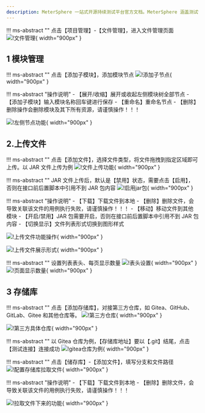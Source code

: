 ```yaml
---
description: MeterSphere 一站式开源持续测试平台官方文档。MeterSphere 涵盖测试管理、接口测试、UI 测试和性能测试等功能，全面兼容 JMeter、Selenium 等主流开源标准，有效助力开发和测试团队充分利用云弹性进行高度可 扩展的自动化测试，加速高质量的软件交付。
---
```


!!! ms-abstract ""
    点击【项目管理】-【文件管理】，进入文件管理页面
![!文件管理](../../img/project_management/file_management/文件管理.png){ width="900px" }

## 1 模块管理
!!! ms-abstract ""
    点击【添加子模块】，添加模块节点
![!添加子节点](../../img/project_management/file_management/添加子节点.png){ width="900px" }

!!! ms-abstract "操作说明" 
    - 【展开/收缩】展开或收起左侧模块树全部节点
    - 【添加子模块】输入模块名称回车键进行保存
    - 【重命名】重命名节点
    - 【删除】删除操作会删除模块及其下所有资源，请谨慎操作！！！

![!左侧节点功能](../../img/project_management/file_management/左侧节点功能.png){ width="900px" }

## 2.上传文件
!!! ms-abstract ""
    点击【添加文件】，选择文件类型，将文件拖拽到指定区域即可上传。以 JAR 文件上传为例
![!文件上传功能](../../img/project_management/file_management/文件上传功能.png){ width="900px" }

!!! ms-abstract ""
    JAR 文件上传后，默认是【禁用】状态，需要点击【启用】，否则在接口前后置脚本中引用不到 JAR 包内容
![!启用jar包](../../img/project_management/file_management/启用jar包.png){ width="900px" }

!!! ms-abstract "操作说明"
    - 【下载】下载文件到本地
    - 【删除】删除文件，会导致关联该文件的用例执行失败，请谨慎操作！！！
    - 【移动】移动文件到其他模块
    - 【开启/禁用】JAR 包需要开启，否则在接口前后置脚本中引用不到 JAR 包内容
    - 【切换显示】文件列表形式切换到图形样式

![!上传文件功能操作](../../img/project_management/file_management/上传文件功能操作.png){ width="900px" }

![!上传文件展示形式](../../img/project_management/file_management/上传文件展示形式.png){ width="900px" }

!!! ms-abstract ""
    设置列表表头、每页显示数量
![!表头设置](../../img/project_management/file_management/表头设置.png){ width="900px" }
![!页面显示数量](../../img/project_management/file_management/页面显示数量.png){ width="900px" }

## 3 存储库
!!! ms-abstract ""
    点击【添加存储库】，对接第三方仓库，如 Gitea、GitHub、GitLab、Gitee 和其他仓库等。
![!第三方仓库](../../img/project_management/file_management/第三方仓库.png){ width="900px" }

![!第三方具体仓库](../../img/project_management/file_management/第三方具体仓库.png){ width="900px" }

!!! ms-abstract ""
    以 Gitea 仓库为例，【存储库地址】要以【.git】结尾，点击【测试连接】连接成功
![!gitea仓库为例](../../img/project_management/file_management/gitea仓库为例.png){ width="900px" }

!!! ms-abstract ""
    点击【储存库】-【添加文件】，填写分支和文件路径
![!配置存储库拉取文件](../../img/project_management/file_management/配置存储库拉取文件.png){ width="900px" }

!!! ms-abstract "操作说明"
    - 【下载】下载文件到本地
    - 【删除】删除文件，会导致关联该文件的用例执行失败，请谨慎操作！！！

![!拉取文件下来的功能](../../img/project_management/file_management/拉取文件下来的功能.png){ width="900px" }